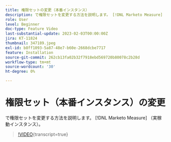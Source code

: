 ```yaml
---
title: 権限セットの変更（本番インスタンス）
description: で権限セットを変更する方法を説明します。 [!DNL Marketo Measure] （実稼動インスタンス）。
role: User
level: Beginner
doc-type: Feature Video
last-substantial-update: 2023-02-03T00:00:00Z
jira: KT-11824
thumbnail: 347189.jpeg
exl-id: b8ff1093-5a87-48e7-b60e-2668dcbe7717
feature: Installation
source-git-commit: 262cb13fa02b32f7918ebd569720b80078c2b28d
workflow-type: tm+mt
source-wordcount: '30'
ht-degree: 0%

---
```


# 権限セット（本番インスタンス）の変更

で権限セットを変更する方法を説明します。 [!DNL Marketo Measure] （実稼動インスタンス）。

>[!VIDEO](https://video.tv.adobe.com/v/347189/?learn=on){transcript=true}
